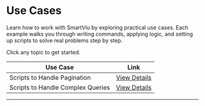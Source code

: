 # Use Cases

Learn how to work with SmartViu by exploring practical use cases.
Each example walks you through writing commands, applying logic, and setting up scripts to solve real problems step by step.

Click any topic to get started.

| **Use Case**               | **Link**                          |
|----------------------------|-----------------------------------|
| Scripts to Handle Pagination | [View Details](/usecases/pagination.md)   |
| Scripts to Handle Complex Queries | [View Details](/usecases/complexqueries.md)   |


---

<br><br>
